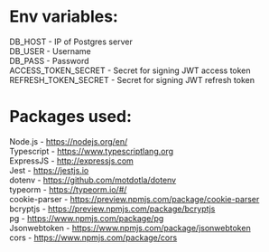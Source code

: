 # Env variables:  
DB_HOST - IP of Postgres server  
DB_USER - Username  
DB_PASS - Password  
ACCESS_TOKEN_SECRET - Secret for signing JWT access token  
REFRESH_TOKEN_SECRET - Secret for signing JWT refresh token  
  
# Packages used:
Node.js - https://nodejs.org/en/  
Typescript - https://www.typescriptlang.org  
ExpressJS - http://expressjs.com  
Jest - https://jestjs.io  
dotenv - https://github.com/motdotla/dotenv  
typeorm - https://typeorm.io/#/  
cookie-parser - https://preview.npmjs.com/package/cookie-parser  
bcryptjs - https://preview.npmjs.com/package/bcryptjs  
pg - https://www.npmjs.com/package/pg  
Jsonwebtoken - https://www.npmjs.com/package/jsonwebtoken  
cors - https://www.npmjs.com/package/cors  